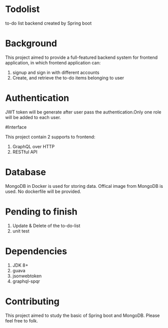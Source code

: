 # Todolist
to-do list backend created by Spring boot

# Background
  
  This project aimed to provide a full-featured backend system for frontend application, in which frontend application can:
  1. signup and sign in with different accounts
  2. Create, and retrieve the to-do items belonging to user

# Authentication
  
  JWT token will be generate after user pass the authentication.Only one role will be added to each user.

#Interface
  
  This project contain 2 supports to frontend:
  1. GraphQL over HTTP
  2. RESTful API

# Database

  MongoDB in Docker is used for storing data. Offical image from MongoDB is used. No dockerfile will be provided.
 
# Pending to finish
  
  1. Update & Delete of the to-do-list
  2. unit test

# Dependencies
  1. JDK 8+
  2. guava
  3. jsonwebtoken
  4. graphql-spqr
 
# Contributing
  This project aimed to study the basic of Spring boot and MongoDB. Please feel free to folk.
